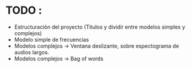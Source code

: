 # TODO : 
- Estructuración del proyecto (Titulos y dividir entre modelos simples y complejos)
- Modelo simple de frecuencias 
- Modelos complejos -> Ventana deslizante, sobre espectograma de audios largos.
- Modelos complejos -> Bag of words 

